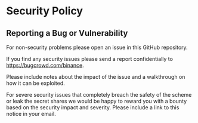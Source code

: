 # Security Policy

## Reporting a Bug or Vulnerability

For non-security problems please open an issue in this GitHub repository.

If you find any security issues please send a report confidentially to https://bugcrowd.com/binance.

Please include notes about the impact of the issue and a walkthrough on how it can be exploited.

For severe security issues that completely breach the safety of the scheme or leak the secret shares we would be happy to reward you with a bounty based on the security impact and severity. Please include a link to this notice in your email.
